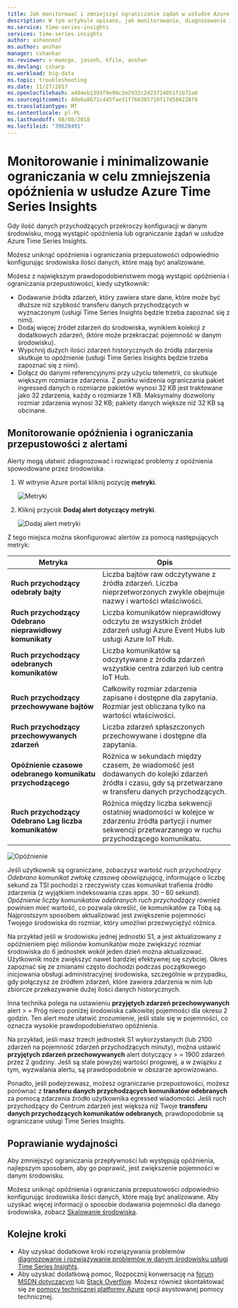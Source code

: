 ```yaml
---
title: Jak monitorować i zmniejszyć ograniczanie żądań w usłudze Azure Time Series Insights | Dokumentacja firmy Microsoft
description: W tym artykule opisano, jak monitorowanie, diagnozowanie i rozwiązać problemy z wydajnością, które powodują opóźnienia i ograniczania przepustowości w usłudze Azure Time Series Insights.
ms.service: time-series-insights
services: time-series-insights
author: ashannon7
ms.author: anshan
manager: cshankar
ms.reviewer: v-mamcge, jasonh, kfile, anshan
ms.devlang: csharp
ms.workload: big-data
ms.topic: troubleshooting
ms.date: 11/27/2017
ms.openlocfilehash: a404eb1393f9e99c2e2932c2d23724051f1b72a0
ms.sourcegitcommit: 4de6a8671c445fae31f760385710f17d504228f8
ms.translationtype: MT
ms.contentlocale: pl-PL
ms.lasthandoff: 08/08/2018
ms.locfileid: "39628491"
---
```

# <a name="monitor-and-mitigate-throttling-to-reduce-latency-in-azure-time-series-insights"></a>Monitorowanie i minimalizowanie ograniczania w celu zmniejszenia opóźnienia w usłudze Azure Time Series Insights
Gdy ilość danych przychodzących przekroczy konfiguracji w danym środowisku, mogą wystąpić opóźnienia lub ograniczanie żądań w usłudze Azure Time Series Insights.

Możesz uniknąć opóźnienia i ograniczania przepustowości odpowiednio konfigurując środowiska ilości danych, które mają być analizowane.

Możesz z największym prawdopodobieństwem mogą wystąpić opóźnienia i ograniczania przepustowości, kiedy użytkownik:

- Dodawanie źródła zdarzeń, który zawiera stare dane, które może być dłuższe niż szybkość transferu danych przychodzących w wyznaczonym (usługi Time Series Insights będzie trzeba zapoznać się z nimi).
- Dodaj więcej źródeł zdarzeń do środowiska, wynikiem kolekcji z dodatkowych zdarzeń, (które może przekraczać pojemność w danym środowisku).
- Wypchnij dużych ilości zdarzeń historycznych do źródła zdarzenia skutkuje to opóźnienie (usługi Time Series Insights będzie trzeba zapoznać się z nimi).
- Dołącz do danymi referencyjnymi przy użyciu telemetrii, co skutkuje większym rozmiarze zdarzenia.  Z punktu widzenia ograniczania pakiet ingressed danych o rozmiarze pakietów wynosi 32 KB jest traktowane jako 32 zdarzenia, każdy o rozmiarze 1 KB. Maksymalny dozwolony rozmiar zdarzenia wynosi 32 KB; pakiety danych większe niż 32 KB są obcinane.


## <a name="monitor-latency-and-throttling-with-alerts"></a>Monitorowanie opóźnienia i ograniczania przepustowości z alertami

Alerty mogą ułatwić zdiagnozować i rozwiązać problemy z opóźnienia spowodowane przez środowiska. 

1. W witrynie Azure portal kliknij pozycję **metryki**. 

   ![Metryki](media/environment-mitigate-latency/add-metrics.png)

2. Kliknij przycisk **Dodaj alert dotyczący metryki**.  

    ![Dodaj alert metryki](media/environment-mitigate-latency/add-metric-alert.png)

Z tego miejsca można skonfigurować alertów za pomocą następujących metryk:

|Metryka  |Opis  |
|---------|---------|
|**Ruch przychodzący odebrały bajty**     | Liczba bajtów raw odczytywane z źródła zdarzeń. Liczba nieprzetworzonych zwykle obejmuje nazwy i wartości właściwości.  |  
|**Ruch przychodzący Odebrano nieprawidłowy komunikaty**     | Liczba komunikatów nieprawidłowy odczytu ze wszystkich źródeł zdarzeń usługi Azure Event Hubs lub usługi Azure IoT Hub.      |
|**Ruch przychodzący odebranych komunikatów**   | Liczba komunikatów są odczytywane z źródła zdarzeń wszystkie centra zdarzeń lub centra IoT Hub.        |
|**Ruch przychodzący przechowywane bajtów**     | Całkowity rozmiar zdarzenia zapisane i dostępne dla zapytania. Rozmiar jest obliczana tylko na wartości właściwości.        |
|**Ruch przychodzący przechowywanych zdarzeń**     |   Liczba zdarzeń spłaszczonych przechowywane i dostępne dla zapytania.      |
|**Opóźnienie czasowe odebranego komunikatu przychodzącego**    |  Różnica w sekundach między czasem, że wiadomość jest dodawanych do kolejki zdarzeń źródła i czasu, gdy są przetwarzane w transferu danych przychodzących.      |
|**Ruch przychodzący Odebrano Lag liczba komunikatów**    |  Różnica między liczba sekwencji ostatniej wiadomości w kolejce w zdarzeniu źródła partycji i numer sekwencji przetwarzanego w ruchu przychodzącego komunikatu.      |


![Opóźnienie](media/environment-mitigate-latency/latency.png)

Jeśli użytkownik są ograniczane, zobaczysz wartość *ruch przychodzący Odebrano komunikat zwłokę czasową obowiązującą*, informujące o liczbę sekund za TSI pochodzi z rzeczywisty czas komunikat trafienia źródło zdarzenia (z wyjątkiem indeksowania czas appx. 30 – 60 sekund).  *Opóźnienie liczby komunikatów odebranych ruch przychodzący* również powinien mieć wartość, co pozwala określić, ile komunikatów za Tobą są.  Najprostszym sposobem aktualizować jest zwiększenie pojemności Twojego środowiska do rozmiar, który umożliwi przezwyciężyć różnica.  

Na przykład jeśli w środowisku jednej jednostki S1, a jest aktualizowany z opóźnieniem pięć milionów komunikatów może zwiększyć rozmiar środowiska do 6 jednostek wokół jeden dzień można aktualizować.  Użytkownik może zwiększyć nawet bardziej efektywnej się szybciej.  Okres zapoznać się ze zmianami często dochodzi podczas początkowego inicjowania obsługi administracyjnej środowiska, szczególnie w przypadku, gdy połączysz ze źródłem zdarzeń, które zawiera zdarzenia w nim lub zbiorcze przekazywanie dużej ilości danych historycznych.

Inna technika polega na ustawieniu **przyjętych zdarzeń przechowywanych** alert > = Próg nieco poniżej środowiska całkowitej pojemności dla okresu 2 godzin.  Ten alert może ułatwić zrozumienie, jeśli stale się w pojemności, co oznacza wysokie prawdopodobieństwo opóźnienia.  

Na przykład, jeśli masz trzech jednostek S1 wykorzystanych (lub 2100 zdarzeń na pojemność zdarzeń przychodzących minuty), można ustawić **przyjętych zdarzeń przechowywanych** alert dotyczący > = 1900 zdarzeń przez 2 godziny. Jeśli są stale powyżej wartości progowej, a w związku z tym, wyzwalania alertu, są prawdopodobnie w obszarze aprowizowano.  

Ponadto, jeśli podejrzewasz, możesz ograniczanie przepustowości, możesz porównać z **transferu danych przychodzących komunikatów odebranych** za pomocą zdarzenia źródło użytkownika egressed wiadomości.  Jeśli ruch przychodzący do Centrum zdarzeń jest większa niż Twoje **transferu danych przychodzących komunikatów odebranych**, prawdopodobnie są ograniczane usługi Time Series Insights.

## <a name="improving-performance"></a>Poprawianie wydajności 
Aby zmniejszyć ograniczania przepływności lub występują opóźnienia, najlepszym sposobem, aby go poprawić, jest zwiększenie pojemności w danym środowisku. 

Możesz uniknąć opóźnienia i ograniczania przepustowości odpowiednio konfigurując środowiska ilości danych, które mają być analizowane. Aby uzyskać więcej informacji o sposobie dodawania pojemności dla danego środowiska, zobacz [Skalowanie środowiska](time-series-insights-how-to-scale-your-environment.md).

## <a name="next-steps"></a>Kolejne kroki
- Aby uzyskać dodatkowe kroki rozwiązywania problemów [diagnozowanie i rozwiązywanie problemów w danym środowisku usługi Time Series Insights](time-series-insights-diagnose-and-solve-problems.md).
- Aby uzyskać dodatkową pomoc, Rozpocznij konwersację na [forum MSDN dotyczącym](https://social.msdn.microsoft.com/Forums/home?forum=AzureTimeSeriesInsights) lub [Stack Overflow](https://stackoverflow.com/questions/tagged/azure-timeseries-insights). Możesz również skontaktować się ze [pomocy technicznej platformy Azure](https://azure.microsoft.com/support/options/) opcji asystowanej pomocy technicznej.
